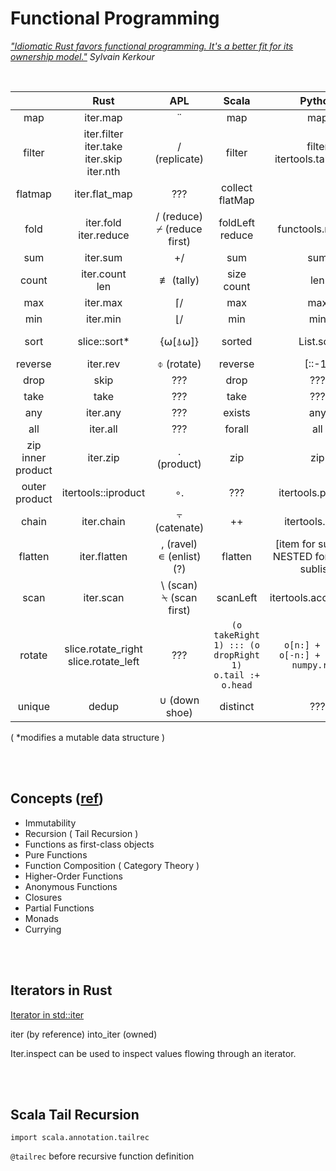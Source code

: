 # Functional Programming

*["Idiomatic Rust favors functional programming. It's a better fit for its ownership model."](https://kerkour.com/rust-functional-programming)  Sylvain Kerkour*


<br>

|  | Rust | APL | Scala | Python | JavaScript | RamdaJS |
|:--:|:--:|:--:|:--:|:--:|:--:|:--:|
| map | iter.map | ¨ | map | map | map | R.map |
| filter | iter.filter<br>iter.take<br>iter.skip<br>iter.nth | / (replicate) | filter | filter<br>itertools.takewhile | filter | R.filter |
| flatmap | iter.flat_map | ??? | collect<br>flatMap | | | R.chain |
| fold | iter.fold<br>iter.reduce | / (reduce)<br>⌿ (reduce first) | foldLeft<br>reduce | functools.reduce | reduce | R.reduce |
| sum | iter.sum| +/ | sum | sum | reduce | R.sum |
| count | iter.count<br>len | ≢ (tally) | size<br>count | len | length | R.count |
| max | iter.max | ⌈/ | max | max | reduce | R.max |
| min | iter.min | ⌊/ | min | min | reduce | R.min |
| sort | slice::sort* | {⍵[⍋⍵]} | sorted | List.sort | sort((a,b) => a-b)* | R.sort |
| reverse | iter.rev | ⌽ (rotate) | reverse | [::-1] | reverse* | R.reverse |
| drop | skip | ??? | drop | ??? | slice | R.drop |
| take | take | ??? | take | ??? | slice | R.take |
| any | iter.any | ??? | exists | any | some() | R.any |
| all | iter.all | ??? | forall | all | every() | R.all |
| zip<br>inner product | iter.zip | . (product) | zip | zip | ??? | R.zip |
| outer product | itertools::iproduct | ∘. | ??? | itertools.product | ??? | |
| chain | iter.chain | ⍪ (catenate) | ++ | itertools.chain | ??? | ??? |
| flatten | iter.flatten | , (ravel)<br>∊ (enlist) (?) | flatten | [item for sublist in NESTED for item in sublist] | flat() | R.flatten |
| scan | iter.scan | \\ (scan)<br>⍀ (scan first) | scanLeft | itertools.accumulate | | R.scan |
| rotate | slice.rotate_right<br>slice.rotate_left | ??? | `(o takeRight 1) ::: (o dropRight 1)`<br>`o.tail :+ o.head` | `o[n:] + o[:n]`<br>`o[-n:] + o[:-n]`<br>`numpy.roll` | ??? | |
| unique | dedup | ∪ (down shoe) | distinct | ??? |  | R.uniq |

( *modifies a mutable data structure )


<br><br>
## Concepts ([ref](https://www.baeldung.com/scala/functional-programming))
- Immutability
- Recursion ( Tail Recursion )
- Functions as first-class objects
- Pure Functions
- Function Composition ( Category Theory )
- Higher-Order Functions
- Anonymous Functions
- Closures
- Partial Functions
- Monads
- Currying


<br><br>
## Iterators in Rust

[Iterator in std::iter](https://doc.rust-lang.org/std/iter/trait.Iterator.html)

iter (by reference)
into_iter (owned)

Iter.inspect can be used to inspect values flowing through an iterator.


<br><br>
## Scala Tail Recursion
`import scala.annotation.tailrec`

`@tailrec` before recursive function definition
